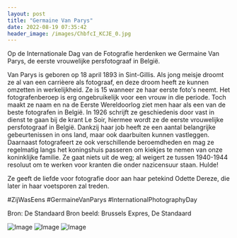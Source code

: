 ```yaml
---
layout: post
title: "Germaine Van Parys"
date: 2022-08-19 07:35:42
header_image: /images/ChbfcI_KCJE_0.jpg
---
```


Op de Internationale Dag van de Fotografie herdenken we Germaine Van Parys, de eerste vrouwelijke persfotograaf in België. 

Van Parys is geboren op 18 april 1893 in Sint-Gillis. Als jong meisje droomt ze al van een carrièere als fotograaf, en deze droom heeft ze kunnen omzetten in werkelijkheid. Ze is 15 wanneer ze haar eerste foto's neemt. Het fotografenberoep is erg ongebruikelijk voor een vrouw in die periode. Toch maakt ze naam en na de Eerste Wereldoorlog ziet men haar als een van de beste fotografen in België. In 1926 schrijft ze geschiedenis door vast in dienst te gaan bij de krant Le Soir, hiermee wordt ze de eerste vrouwelijke persfotograaf in België. Dankzij haar job heeft ze een aantal belangrijke gebeurtenissen in ons land, maar ook daarbuiten kunnen vastleggen. Daarnaast fotografeert ze ook verschillende beroemdheden en mag ze regelmatig langs het koningshuis passeren om kiekjes te nemen van onze koninklijke familie. Ze gaat niets uit de weg; al weigert ze tussen 1940-1944 resoluut om te werken voor kranten die onder nazicensuur staan. Hulde! 

Ze geeft de liefde voor fotografie door aan haar petekind Odette Dereze, die later in haar voetsporen zal treden. 

#ZijWasEens #GermaineVanParys #InternationalPhotographyDay 

Bron: De Standaard
Bron beeld: Brussels Expres, De Standaard

![Image](/zij.was.eens/images/ChbfcI_KCJE_0.jpg)
![Image](/zij.was.eens/images/ChbfcI_KCJE_1.jpg)
![Image](/zij.was.eens/images/ChbfcI_KCJE_2.jpg)
